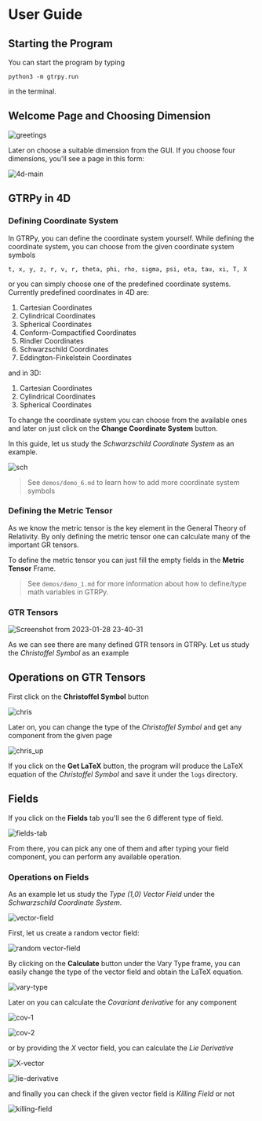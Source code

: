 # User Guide

## Starting the Program

You can start the program by typing

    python3 -m gtrpy.run

in the terminal.

## Welcome Page and Choosing Dimension

![greetings](https://user-images.githubusercontent.com/45866787/213306039-51dd652a-d99e-41b5-9ca9-6fe6a4f7aa35.png)

Later on choose a suitable dimension from the GUI. If you choose four dimensions, you'll see a page in this form:

![4d-main](https://user-images.githubusercontent.com/45866787/215288897-5f1e528d-539e-4237-b200-f126d9618037.png)

## GTRPy in 4D

### Defining Coordinate System

In GTRPy, you can define the coordinate system yourself. While defining the coordinate system, you can choose from the given coordinate system symbols

    t, x, y, z, r, v, r, theta, phi, rho, sigma, psi, eta, tau, xi, T, X

or you can simply choose one of the predefined coordinate systems. Currently predefined coordinates in 4D are:

1. Cartesian Coordinates
2. Cylindrical Coordinates
3. Spherical Coordinates
4. Conform-Compactified Coordinates
5. Rindler Coordinates
6. Schwarzschild Coordinates
7. Eddington-Finkelstein Coordinates

and in 3D:

1. Cartesian Coordinates
2. Cylindrical Coordinates
3. Spherical Coordinates

To change the coordinate system you can choose from the available ones and later on just click on the **Change Coordinate System** button.

In this guide, let us study the *Schwarzschild Coordinate System* as an example.

![sch](https://user-images.githubusercontent.com/45866787/213306169-1fa3f7fd-20ee-408f-b840-9ad27f26a495.png)

> See `demos/demo_6.md` to learn how to add more coordinate system symbols

### Defining the Metric Tensor

As we know the metric tensor is the key element in the General Theory of Relativity. By only defining the metric tensor one can calculate many of the important GR tensors.

To define the metric tensor you can just fill the empty fields in the **Metric Tensor** Frame.

> See `demos/demo_1.md` for more information about how to define/type math variables in GTRPy.

### GTR Tensors

![Screenshot from 2023-01-28 23-40-31](https://user-images.githubusercontent.com/45866787/215290213-0a7d2332-2a45-445d-96e5-b73deaf4929b.png)

As we can see there are many defined GTR tensors in GTRPy. Let us study the *Christoffel Symbol* as an example

## Operations on GTR Tensors

First click on the **Christoffel Symbol** button

![chris](https://user-images.githubusercontent.com/45866787/215287954-af722d40-3d3f-44e9-9fcb-8232becabe4c.png)

Later on, you can change the type of the *Christoffel Symbol* and get any component from the given page

![chris_up](https://user-images.githubusercontent.com/45866787/215287959-cc4fb77c-43d4-4671-b3b4-2220e806ab9e.png)

If you click on the **Get LaTeX** button, the program will produce the LaTeX equation of the *Christoffel Symbol* and save it under the `logs` directory.

## Fields

If you click on the **Fields** tab you'll see the 6 different type of field.

![fields-tab](https://user-images.githubusercontent.com/45866787/215289114-da348b6b-2fd3-4c2d-aeea-11ff3d6d648a.png)

From there, you can pick any one of them and after typing your field component, you can perform any available operation.

### Operations on Fields

As an example let us study the *Type (1,0) Vector Field* under the *Schwarzschild Coordinate System*.

![vector-field](https://user-images.githubusercontent.com/45866787/215289122-0b35f931-4e3c-4cbc-97b4-7f09820c70f7.png)

First, let us create a random vector field:

![random vector-field](https://user-images.githubusercontent.com/45866787/215289322-482a05b8-92c9-4531-a7e3-e56745866799.png)

By clicking on the **Calculate** button under the Vary Type frame, you can easily change the type of the vector field and obtain the LaTeX equation.

![vary-type](https://user-images.githubusercontent.com/45866787/215289327-ea31e0a3-52cc-4ee1-89f3-7ad0469e708c.png)

Later on you can calculate the *Covariant derivative* for any component

![cov-1](https://user-images.githubusercontent.com/45866787/215289336-f96cdf0e-a3bb-4f66-99d3-fc3eea53d54b.png)

![cov-2](https://user-images.githubusercontent.com/45866787/215289347-ab72ac84-ed88-4ed1-89dd-fb8bf076abbe.png)

or by providing the *X* vector field, you can calculate the *Lie Derivative*

![X-vector](https://user-images.githubusercontent.com/45866787/215289383-a2f208f6-8059-49fa-ab51-248b83add299.png)

![lie-derivative](https://user-images.githubusercontent.com/45866787/215289391-0fcda443-30fd-42d2-8e99-3860d3ff562e.png)

and finally you can check if the given vector field is *Killing Field* or not

![killing-field](https://user-images.githubusercontent.com/45866787/215289404-bd8919a5-044b-42ee-974f-cd5c17d0e905.png)

